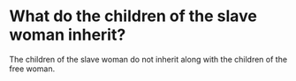 # What do the children of the slave woman inherit?

The children of the slave woman do not inherit along with the children of the free woman.
